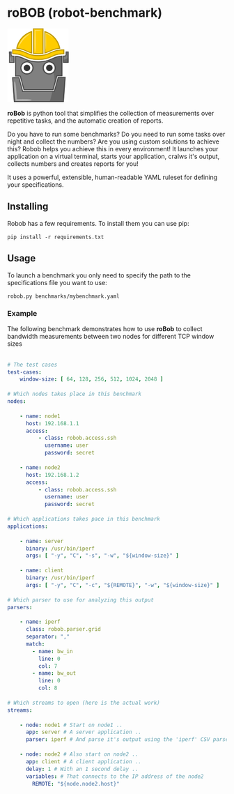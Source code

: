 # roBOB (robot-benchmark)

![robob](https://raw.githubusercontent.com/wavesoft/robo-benchmark/master/doc/robob.png)

**roBob** is python tool that simplifies the collection of measurements over repetitive tasks, and the automatic creation of reports. 

Do you have to run some benchmarks? Do you need to run some tasks over night and collect the numbers? Are you using custom solutions to achieve this? Robob helps you achieve this in every environment! It launches your application on a virtual terminal, starts your application, cralws it's output, collects numbers and creates reports for you!

It uses a powerful, extensible, human-readable YAML ruleset for defining your specifications.

## Installing

Robob has a few requirements. To install them you can use pip:

```
pip install -r requirements.txt
```

## Usage

To launch a benchmark you only need to specify the path to the specifications file you want to use:

```
robob.py benchmarks/mybenchmark.yaml
```

### Example

The following benchmark demonstrates how to use **roBob** to collect bandwidth measurements between two nodes for different TCP window sizes

```yaml

# The test cases
test-cases:
    window-size: [ 64, 128, 256, 512, 1024, 2048 ]

# Which nodes takes place in this benchmark
nodes:

    - name: node1
      host: 192.168.1.1
      access:
          - class: robob.access.ssh
            username: user
            password: secret

    - name: node2
      host: 192.168.1.2
      access:
          - class: robob.access.ssh
            username: user
            password: secret

# Which applications takes pace in this benchmark
applications:

    - name: server
      binary: /usr/bin/iperf
      args: [ "-y", "C", "-s", "-w", "${window-size}" ]

    - name: client
      binary: /usr/bin/iperf
      args: [ "-y", "C", "-c", "${REMOTE}", "-w", "${window-size}" ]

# Which parser to use for analyzing this output
parsers:
    
    - name: iperf
      class: robob.parser.grid
      separator: ","
      match:
        - name: bw_in
          line: 0
          col: 7
        - name: bw_out
          line: 0
          col: 8

# Which streams to open (here is the actual work)
streams:
    
    - node: node1 # Start on node1 ..
      app: server # A server application ..
      parser: iperf # And parse it's output using the 'iperf' CSV parser

    - node: node2 # Also start on node2 ..
      app: client # A client application ..
      delay: 1 # With an 1 second delay ..
      variables: # That connects to the IP address of the node2
        REMOTE: "${node.node2.host}"

```

